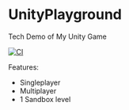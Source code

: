 # UnityPlayground
Tech Demo of My Unity Game

[![CI](https://github.com/danielriddell21/unity-playground/actions/workflows/main.yml/badge.svg)](https://github.com/danielriddell21/unity-playground/actions/workflows/main.yml)

Features:
- Singleplayer
- Multiplayer
- 1 Sandbox level
